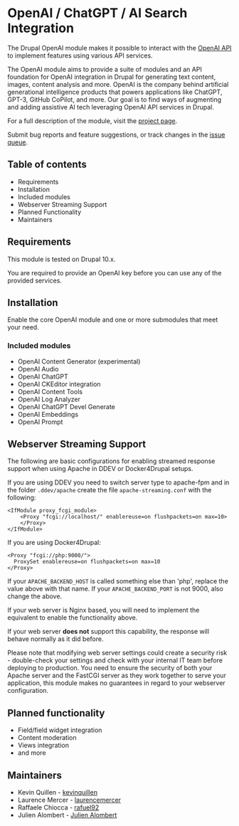 # OpenAI / ChatGPT / AI Search Integration

The Drupal OpenAI module makes it possible to interact with the
[OpenAI API](https://openai.com/) to implement features using
various API services.

The OpenAI module aims to provide a suite of modules and an API foundation
for OpenAI integration in Drupal for generating text content, images, content
analysis and more. OpenAI is the company behind artificial generational
intelligence products that powers applications like ChatGPT, GPT-3, GitHub
CoPilot, and more. Our goal is to find ways of augmenting and adding assistive
AI tech leveraging OpenAI API services in Drupal.

For a full description of the module, visit the
[project page](http://drupal.org/project/openai).

Submit bug reports and feature suggestions, or track changes in the
[issue queue](http://drupal.org/project/issues/openai).

## Table of contents

- Requirements
- Installation
- Included modules
- Webserver Streaming Support
- Planned Functionality
- Maintainers

## Requirements

This module is tested on Drupal 10.x.

You are required to provide an OpenAI key before you can use
any of the provided services.

## Installation

Enable the core OpenAI module and one or more submodules that meet your need.

### Included modules

- OpenAI Content Generator (experimental)
- OpenAI Audio
- OpenAI ChatGPT
- OpenAI CKEditor integration
- OpenAI Content Tools
- OpenAI Log Analyzer
- OpenAI ChatGPT Devel Generate
- OpenAI Embeddings
- OpenAI Prompt

## Webserver Streaming Support

The following are basic configurations for enabling streamed response
support when using Apache in DDEV or Docker4Drupal setups.

If you are using DDEV you need to switch server type to apache-fpm and in
the folder `.ddev/apache` create the file `apache-streaming.conf` with the
following:

```apacheconf
<IfModule proxy_fcgi_module>
    <Proxy "fcgi://localhost/" enablereuse=on flushpackets=on max=10>
    </Proxy>
</IfModule>
```

If you are using Docker4Drupal:

```apacheconf
<Proxy "fcgi://php:9000/">
  ProxySet enablereuse=on flushpackets=on max=10
</Proxy>
```

If your `APACHE_BACKEND_HOST` is called something else than 'php', replace the
value above with that name. If your `APACHE_BACKEND_PORT` is not 9000, also
change the above.

If your web server is Nginx based, you will need to implement the equivalent
to enable the functionality above.

If your web server **does not** support this capability, the response will
behave normally as it did before.

Please note that modifying web server settings could create a security risk -
double-check your settings and check with your internal IT team before deploying
to production. You need to ensure the security of both your Apache server and
the FastCGI server as they work together to serve your application, this module
makes no guarantees in regard to your webserver configuration.

## Planned functionality
- Field/field widget integration
- Content moderation
- Views integration
- and more

## Maintainers

- Kevin Quillen - [kevinquillen](https://www.drupal.org/u/kevinquillen)
- Laurence Mercer - [laurencemercer](https://www.drupal.org/u/laurencemercer)
- Raffaele Chiocca - [rafuel92](https://www.drupal.org/u/rafuel92)
- Julien Alombert - [Julien Alombert](https://www.drupal.org/u/julien-alombert)

